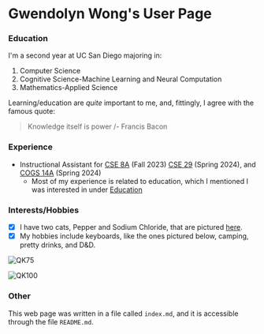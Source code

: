 # Gwendolyn Wong's User Page
### Education 
I'm a second year at UC San Diego majoring in:

1. Computer Science
2. Cognitive Science-Machine Learning and Neural Computation
3.  Mathematics-Applied Science

Learning/education are *quite* important to me, and, fittingly, I agree with the famous quote:

> Knowledge itself is power 
> /- Francis Bacon

### Experience

- Instructional Assistant for [CSE 8A](https://catalog.ucsd.edu/courses/CSE.html) (Fall 2023) [CSE 29](https://catalog.ucsd.edu/courses/CSE.html) (Spring 2024), and [COGS 14A](https://catalog.ucsd.edu/courses/COGS.html) (Spring 2024)
  - Most of my experience is related to education, which I mentioned I was interested in under [Education](#education)

### Interests/Hobbies

- [X] I have two cats, Pepper and Sodium Chloride, that are pictured [here](/IMG_7572.jpeg).
- [X] My hobbies include keyboards, like the ones pictured below, camping, pretty drinks, and D&D.

![QK75](https://www.ashkeebs.com/wp-content/uploads/2022/11/b6f7f032e13b4a3be4d08fc57badb260.jpg)

![QK100](https://www.switchkeys.com.au/cdn/shop/files/silvercasew_goldenweight.png?v=1700733362&width=2560)

### Other

This web page was written in a file called `index.md`, and it is accessible through the file `README.md`.
